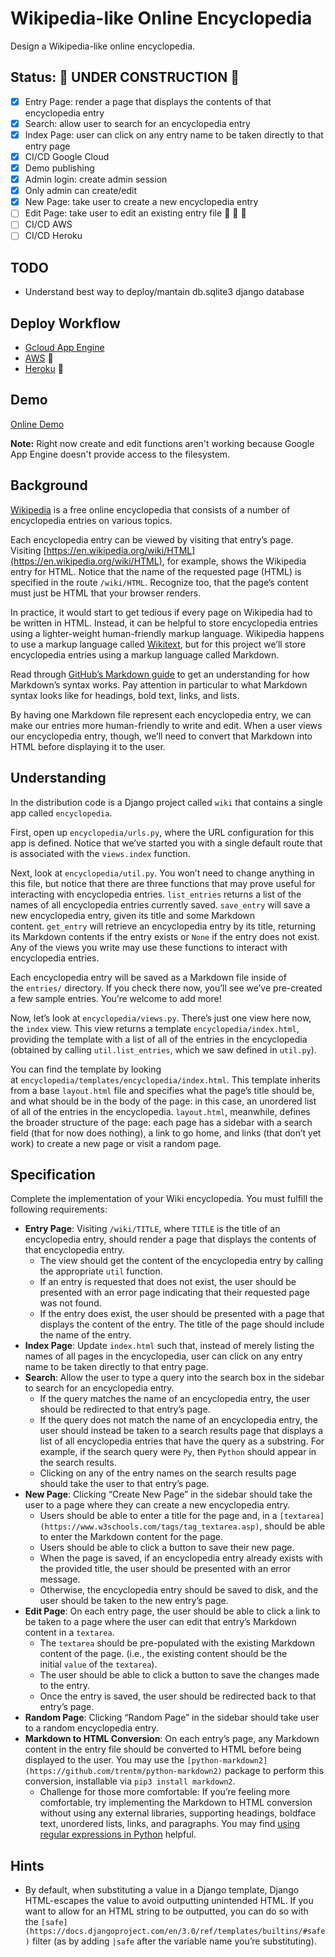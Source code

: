 # **Wikipedia-like Online Encyclopedia**

Design a Wikipedia-like online encyclopedia.

## **Status: :construction: UNDER CONSTRUCTION :construction:**

- [x] Entry Page: render a page that displays the contents of that encyclopedia entry
- [x] Search: allow user to search for an encyclopedia entry
- [x] Index Page: user can click on any entry name to be taken directly to that entry page
- [x] CI/CD Google Cloud
- [x] Demo publishing
- [x] Admin login: create admin session
- [x] Only admin can create/edit
- [x] New Page: take user to create a new encyclopedia entry
- [ ] Edit Page: take user to edit an existing  entry file :construction: :construction_worker: :construction:
- [ ] CI/CD AWS
- [ ] CI/CD Heroku

## TODO

- Understand best way to deploy/mantain db.sqlite3 django database 

## Deploy Workflow

- [Gcloud App Engine](https://github.com/ivanseibel/cs50w-project1-wiki/actions/workflows/main.yml)
- [AWS](#) :construction:
- [Heroku](#) :construction:

## Demo

[Online Demo](https://cs50w-2021.uc.r.appspot.com/)

**Note:** Right now create and edit functions aren't working because Google App Engine doesn't provide access to the filesystem.

## **Background**

[Wikipedia](https://www.wikipedia.org/) is a free online encyclopedia that consists of a number of encyclopedia entries on various topics.

Each encyclopedia entry can be viewed by visiting that entry’s page. Visiting [https://en.wikipedia.org/wiki/HTML](https://en.wikipedia.org/wiki/HTML), for example, shows the Wikipedia entry for HTML. Notice that the name of the requested page (HTML) is specified in the route `/wiki/HTML`. Recognize too, that the page’s content must just be HTML that your browser renders.

In practice, it would start to get tedious if every page on Wikipedia had to be written in HTML. Instead, it can be helpful to store encyclopedia entries using a lighter-weight human-friendly markup language. Wikipedia happens to use a markup language called [Wikitext](https://en.wikipedia.org/wiki/Help:Wikitext), but for this project we’ll store encyclopedia entries using a markup language called Markdown.

Read through [GitHub’s Markdown guide](https://help.github.com/en/github/writing-on-github/basic-writing-and-formatting-syntax) to get an understanding for how Markdown’s syntax works. Pay attention in particular to what Markdown syntax looks like for headings, bold text, links, and lists.

By having one Markdown file represent each encyclopedia entry, we can make our entries more human-friendly to write and edit. When a user views our encyclopedia entry, though, we’ll need to convert that Markdown into HTML before displaying it to the user.

## **Understanding**

In the distribution code is a Django project called `wiki` that contains a single app called `encyclopedia`.

First, open up `encyclopedia/urls.py`, where the URL configuration for this app is defined. Notice that we’ve started you with a single default route that is associated with the `views.index` function.

Next, look at `encyclopedia/util.py`. You won’t need to change anything in this file, but notice that there are three functions that may prove useful for interacting with encyclopedia entries. `list_entries` returns a list of the names of all encyclopedia entries currently saved. `save_entry` will save a new encyclopedia entry, given its title and some Markdown content. `get_entry` will retrieve an encyclopedia entry by its title, returning its Markdown contents if the entry exists or `None` if the entry does not exist. Any of the views you write may use these functions to interact with encyclopedia entries.

Each encyclopedia entry will be saved as a Markdown file inside of the `entries/` directory. If you check there now, you’ll see we’ve pre-created a few sample entries. You’re welcome to add more!

Now, let’s look at `encyclopedia/views.py`. There’s just one view here now, the `index` view. This view returns a template `encyclopedia/index.html`, providing the template with a list of all of the entries in the encyclopedia (obtained by calling `util.list_entries`, which we saw defined in `util.py`).

You can find the template by looking at `encyclopedia/templates/encyclopedia/index.html`. This template inherits from a base `layout.html` file and specifies what the page’s title should be, and what should be in the body of the page: in this case, an unordered list of all of the entries in the encyclopedia. `layout.html`, meanwhile, defines the broader structure of the page: each page has a sidebar with a search field (that for now does nothing), a link to go home, and links (that don’t yet work) to create a new page or visit a random page.

## **Specification**

Complete the implementation of your Wiki encyclopedia. You must fulfill the following requirements:

- **Entry Page**: Visiting `/wiki/TITLE`, where `TITLE` is the title of an encyclopedia entry, should render a page that displays the contents of that encyclopedia entry.
    - The view should get the content of the encyclopedia entry by calling the appropriate `util` function.
    - If an entry is requested that does not exist, the user should be presented with an error page indicating that their requested page was not found.
    - If the entry does exist, the user should be presented with a page that displays the content of the entry. The title of the page should include the name of the entry.
- **Index Page**: Update `index.html` such that, instead of merely listing the names of all pages in the encyclopedia, user can click on any entry name to be taken directly to that entry page.
- **Search**: Allow the user to type a query into the search box in the sidebar to search for an encyclopedia entry.
    - If the query matches the name of an encyclopedia entry, the user should be redirected to that entry’s page.
    - If the query does not match the name of an encyclopedia entry, the user should instead be taken to a search results page that displays a list of all encyclopedia entries that have the query as a substring. For example, if the search query were `Py`, then `Python` should appear in the search results.
    - Clicking on any of the entry names on the search results page should take the user to that entry’s page.
- **New Page**: Clicking “Create New Page” in the sidebar should take the user to a page where they can create a new encyclopedia entry.
    - Users should be able to enter a title for the page and, in a `[textarea](https://www.w3schools.com/tags/tag_textarea.asp)`, should be able to enter the Markdown content for the page.
    - Users should be able to click a button to save their new page.
    - When the page is saved, if an encyclopedia entry already exists with the provided title, the user should be presented with an error message.
    - Otherwise, the encyclopedia entry should be saved to disk, and the user should be taken to the new entry’s page.
- **Edit Page**: On each entry page, the user should be able to click a link to be taken to a page where the user can edit that entry’s Markdown content in a `textarea`.
    - The `textarea` should be pre-populated with the existing Markdown content of the page. (i.e., the existing content should be the initial `value` of the `textarea`).
    - The user should be able to click a button to save the changes made to the entry.
    - Once the entry is saved, the user should be redirected back to that entry’s page.
- **Random Page**: Clicking “Random Page” in the sidebar should take user to a random encyclopedia entry.
- **Markdown to HTML Conversion**: On each entry’s page, any Markdown content in the entry file should be converted to HTML before being displayed to the user. You may use the `[python-markdown2](https://github.com/trentm/python-markdown2)` package to perform this conversion, installable via `pip3 install markdown2`.
    - Challenge for those more comfortable: If you’re feeling more comfortable, try implementing the Markdown to HTML conversion without using any external libraries, supporting headings, boldface text, unordered lists, links, and paragraphs. You may find [using regular expressions in Python](https://docs.python.org/3/howto/regex.html) helpful.

## **Hints**

- By default, when substituting a value in a Django template, Django HTML-escapes the value to avoid outputting unintended HTML. If you want to allow for an HTML string to be outputted, you can do so with the `[safe](https://docs.djangoproject.com/en/3.0/ref/templates/builtins/#safe)` filter (as by adding `|safe` after the variable name you’re substituting).
